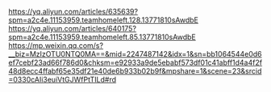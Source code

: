 https://yq.aliyun.com/articles/635639?spm=a2c4e.11153959.teamhomeleft.128.13771810sAwdbE
https://yq.aliyun.com/articles/640175?spm=a2c4e.11153959.teamhomeleft.85.13771810sAwdbE
https://mp.weixin.qq.com/s?__biz=MzIzOTU0NTQ0MA==&mid=2247487142&idx=1&sn=bb1064544e0d6ef7cebf23ad66f786d0&chksm=e92933a9de5ebabf573df01c41abff1d4a4f2f48d8ecc4ffabf65e35df21e40de6b933b02b9f&mpshare=1&scene=23&srcid=0330cAIi3euiVtGJWfPtTILd#rd